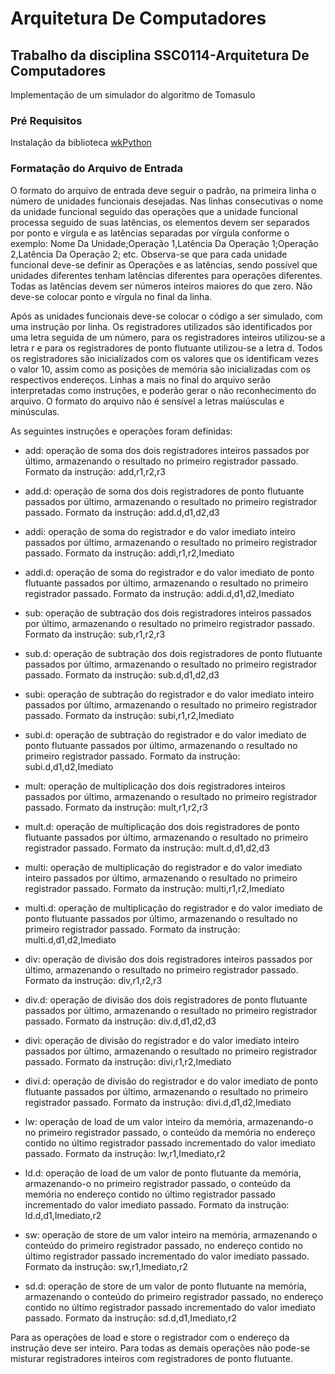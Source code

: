# Arquitetura De Computadores
## Trabalho da disciplina SSC0114-Arquitetura De Computadores
Implementação de um simulador do algoritmo de Tomasulo
### Pré Requisitos
Instalação da biblioteca [wkPython](https://wxpython.org/)
### Formatação do Arquivo de Entrada
  O formato do arquivo de entrada deve seguir o padrão, na primeira linha o número de unidades funcionais desejadas. Nas linhas consecutivas o nome da unidade funcional seguido das operações que a unidade funcional processa seguido de suas latências, os elementos devem ser separados por ponto e vírgula e as latências separadas por vírgula conforme o exemplo: Nome Da Unidade;Operação 1,Latência Da Operação 1;Operação 2,Latência Da Operação 2; etc. Observa-se que para cada unidade funcional deve-se definir as Operações e as latências, sendo possível que unidades diferentes tenham latências diferentes para operações diferentes. Todas as latências devem ser números inteiros maiores do que zero. Não deve-se colocar ponto e vírgula no final da linha.  

  Após as unidades funcionais deve-se colocar o código a ser simulado, com uma instrução por linha. Os registradores utilizados são identificados por uma letra seguida de um número, para os registradores inteiros utilizou-se a letra r e para os registradores de ponto flutuante utilizou-se a letra d. Todos os registradores são inicializados com os valores que os identificam vezes o valor 10, assim como as posições de memória são inicializadas com os respectivos endereços. Linhas a mais no final do arquivo serão interpretadas como instruções, e poderão gerar o não reconhecimento do arquivo. O formato do arquivo não é sensível a letras maiúsculas e minúsculas.

As seguintes instruções e operações foram definidas:

* add: operação de soma dos dois registradores inteiros passados por último, armazenando o resultado no primeiro registrador passado. Formato da instrução: add,r1,r2,r3

* add.d: operação de soma dos dois registradores de ponto flutuante passados por último, armazenando o resultado no primeiro registrador passado. Formato da instrução: add.d,d1,d2,d3

* addi: operação de soma do registrador e do valor imediato inteiro passados por último, armazenando o resultado no primeiro registrador passado. Formato da instrução: addi,r1,r2,Imediato

* addi.d: operação de soma do registrador e do valor imediato de ponto flutuante passados por último, armazenando o resultado no primeiro registrador passado. Formato da instrução: addi.d,d1,d2,Imediato

* sub: operação de subtração dos dois registradores inteiros passados por último, armazenando o resultado no primeiro registrador passado. Formato da instrução: sub,r1,r2,r3

* sub.d: operação de subtração dos dois registradores de ponto flutuante passados por último, armazenando o resultado no primeiro registrador passado. Formato da instrução: sub.d,d1,d2,d3

* subi: operação de subtração do registrador e do valor imediato inteiro passados por último, armazenando o resultado no primeiro registrador passado. Formato da instrução: subi,r1,r2,Imediato

* subi.d: operação de subtração do registrador e do valor imediato de ponto flutuante passados por último, armazenando o resultado no primeiro registrador passado. Formato da instrução: subi.d,d1,d2,Imediato

* mult: operação de multiplicação dos dois registradores inteiros passados por último, armazenando o resultado no primeiro registrador passado. Formato da instrução: mult,r1,r2,r3

* mult.d: operação de multiplicação dos dois registradores de ponto flutuante passados por último, armazenando o resultado no primeiro registrador passado. Formato da instrução: mult.d,d1,d2,d3

* multi: operação de multiplicação do registrador e do valor imediato inteiro passados por último, armazenando o resultado no primeiro registrador passado. Formato da instrução: multi,r1,r2,Imediato

* multi.d: operação de multiplicação do registrador e do valor imediato de ponto flutuante passados por último, armazenando o resultado no primeiro registrador passado. Formato da instrução: multi.d,d1,d2,Imediato

* div: operação de divisão dos dois registradores inteiros passados por último, armazenando o resultado no primeiro registrador passado. Formato da instrução: div,r1,r2,r3

* div.d: operação de divisão dos dois registradores de ponto flutuante passados por último, armazenando o resultado no primeiro registrador passado. Formato da instrução: div.d,d1,d2,d3

* divi: operação de divisão do registrador e do valor imediato inteiro passados por último, armazenando o resultado no primeiro registrador passado. Formato da instrução: divi,r1,r2,Imediato

* divi.d: operação de divisão do registrador e do valor imediato de ponto flutuante passados por último, armazenando o resultado no primeiro registrador passado. Formato da instrução: divi.d,d1,d2,Imediato

* lw: operação de load de um valor inteiro da memória, armazenando-o no primeiro registrador passado, o conteúdo da memória no endereço contido no último registrador passado incrementado do valor imediato passado. Formato da instrução: lw,r1,Imediato,r2

* ld.d: operação de load de um valor de ponto flutuante da memória, armazenando-o no primeiro registrador passado, o conteúdo da memória no endereço contido no último registrador passado incrementado do valor imediato passado. Formato da instrução: ld.d,d1,Imediato,r2

* sw: operação de store de um valor inteiro na memória, armazenando o conteúdo do primeiro registrador passado, no endereço contido no último registrador passado incrementado do valor imediato passado. Formato da instrução: sw,r1,Imediato,r2

* sd.d: operação de store de um valor de ponto flutuante na memória, armazenando o conteúdo do primeiro registrador passado, no endereço contido no último registrador passado incrementado do valor imediato passado. Formato da instrução: sd.d,d1,Imediato,r2

Para as operações de load e store o registrador com o endereço da instrução deve ser inteiro. Para todas as demais operações não pode-se misturar registradores inteiros com registradores de ponto flutuante.
